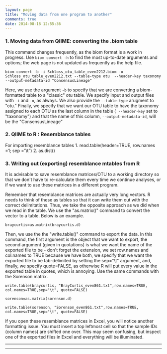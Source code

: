 ```yaml
---
layout: page
title: "Moving data from one program to another"
comments: true
date: 2014-08-18 12:55:36
---
```


### **1.**  Moving data from QIIME:  converting the .biom table

This command changes frequently, as the biom format is a work in progress.  Use `biom convert -h` to find the most up-to-date arguments and options; the web page is not updated as frequently as the help file.

```
biom convert -b -i Schloss_otu_table_even2212.biom -o Schloss_otu_table_even2212.txt --table-type otu  --header-key taxonomy --output-metadata-id "ConsensusLineage"
```

Here, we use the argument `-b` to specify that we are converting a biom-formatted table to a "classic" otu table.  We specify input and output files with `-i` and `-o`, as always.  We also provide the `--table-type` arugment to "otu."  Finally, we specify that we want our OTU table to have the taxonomy assigned to each OTU as the last column in the table (` --header-key` set to "taxonomy") and that the name of this column, `--output-metadata-id`, will be the "ConsensusLineage"

### **2.**  QIIME to R  : Resemblance tables

For importing resemblance tables
	1.  read.table(header=TRUE, row.names =1; sep =“\t”)
	2.  as.dist()


### **3.** Writing out (exporting) resemblance mtables from R

It is advisable to save resemblance matrices/OTU to a working directory so that we don't have to re-calculate them every time we continue analyses, or if we want to use these matrices in a different program.

Remember that resemblance matrices are actually very long vectors.  R needs to think of these as tables so that it can write them out with the correct delimitations.  Thus, we take the opposite approach as we did when we read in the table. We use the "as.matrix()" command to convert the vector to a table.  Below is an example.

```
braycurtis=as.matrix(braycurtis.d)
```

Then, we use the the "write.table()" command to export the data.  In this command, the first argument is the object that we want to export, the second argument  (given in quotations) is what we want the name of the exported file to be - don't forget the extension, we set row.names and col.names to TRUE because we have both, we specify that we want the exported file to be tab-delimited by setting the sep="\t" argument, and, finally, we specify quote=FALSE, as otherwise R will put every value in the exported table in quotes, which is annoying.  Use the same commands with the Sorenson matrix.

```
write.table(braycurtis, "BrayCurtis_even861.txt",row.names=TRUE, col.names=TRUE,sep="\t", quote=FALSE)
```

```
sorenson=as.matrix(sorenson.d)
```

```
write.table(sorenson, "Sorenson_even861.txt",row.names=TRUE, col.names=TRUE,sep="\t", quote=FALSE)
```

If you open these resemblance matrices in Excel, you will notice another formatting issue.  You must insert a top leftmost cell so that the sample IDs (column names) are shifted one over.  This may seem confusing, but inspect one of the exported files in Excel and everything will be illuminated.

-----------------------------------------------
-----------------------------------------------
